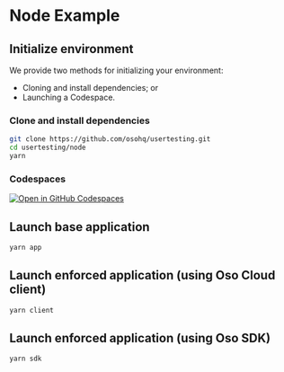 # Node Example

## Initialize environment

We provide two methods for initializing your environment:
* Cloning and install dependencies; or
* Launching a Codespace.

### Clone and install dependencies
```bash
git clone https://github.com/osohq/usertesting.git
cd usertesting/node
yarn
```

### Codespaces
[![Open in GitHub Codespaces](https://github.com/codespaces/badge.svg)](https://github.com/codespaces/new?machine=basicLinux32gb&repo=632239158&ref=main&devcontainer_path=.devcontainer%2Fnode%2Fdevcontainer.json)

## Launch base application
```bash
yarn app
```

## Launch enforced application (using Oso Cloud client)
```bash
yarn client
```

## Launch enforced application (using Oso SDK)
```bash
yarn sdk
```
